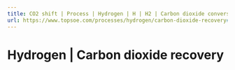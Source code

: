```yaml
---
title: CO2 shift | Process | Hydrogen | H | H2 | Carbon dioxide conversion | Shift | Topsoe
url: https://www.topsoe.com/processes/hydrogen/carbon-dioxide-recovery#main-content
---
```


# Hydrogen | Carbon dioxide recovery